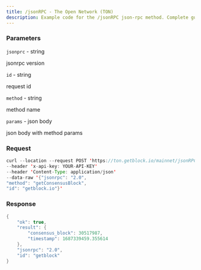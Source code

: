```yaml
---
title: /jsonRPC - The Open Network (TON)
description: Example code for the /jsonRPC json-rpc method. Сomplete guide on how to use /jsonRPC json-rpc in GetBlock.io Web3 documentation.
---
```


### Parameters


`jsonprc` - string

jsonrpc version

`id` - string

request id

`method` - string

method name

`params` - json body

json body with method params

### Request

``` java
curl --location --request POST 'https://ton.getblock.io/mainnet/jsonRPC' 
--header 'x-api-key: YOUR-API-KEY' 
--header 'Content-Type: application/json'
--data-raw '{"jsonrpc": "2.0",
"method": "getConsensusBlock",
"id": "getblock.io"}'
```

###  Response

``` java
{
    "ok": true,
    "result": {
        "consensus_block": 30517987,
        "timestamp": 1687339459.355614
    },
    "jsonrpc": "2.0",
    "id": "getblock"
}
```

